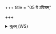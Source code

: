 +++
title = "05 ये ऽपिशम्"

+++
<details><summary>मूलम् (WS)</summary>

ये ऽपिशं ये ऽदिहं य आस्यं ये अवासृजन ।  
सर्वे ते वध्रयः सन्तु वध्रिर्विषगिरिष्कृतः ॥ ६ ॥
</details>